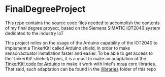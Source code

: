 # FinalDegreeProject
This repo contains the source code files needed to accomplish the contents of my final degree proyect, based on the Siemens SIMATIC IOT2040 system dedicated to the industry IoT

This project relies on the usage of the Arduino capability of the IOT2040 to implement a TinkerKit! called Arduino shield, in order to make sensor/actuator installation faster and easier. To be able to get access to the TinkerKit! shield I/O pins, it is a must to make an adaptation of the [TinkerKit! code for Arduino](https://github.com/TinkerKit/TinkerKit) to make it work with Intel's [mraa](https://iotdk.intel.com/docs/master/mraa/) core libraries. That said, such adaptation can be found in the [/libraries](https://github.com/bamsbamx/FinalDegreeProject/tree/master/libraries) folder of this repo

